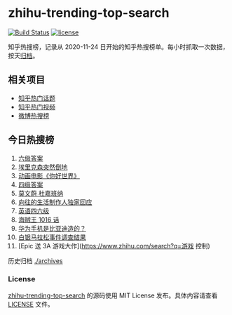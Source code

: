 # zhihu-trending-top-search

[![Build Status](https://github.com/justjavac/zhihu-trending-top-search/workflows/ci/badge.svg?branch=main)](https://github.com/justjavac/zhihu-trending-top-search/actions)
[![license](https://img.shields.io/github/license/justjavac/zhihu-trending-top-search)](https://github.com/justjavac/zhihu-trending-top-search/blob/main/LICENSE)

知乎热搜榜，记录从 2020-11-24 日开始的知乎热搜榜单。每小时抓取一次数据，按天[归档](./archives)。

## 相关项目

- [知乎热门话题](https://github.com/justjavac/zhihu-trending-hot-questions)
- [知乎热门视频](https://github.com/justjavac/zhihu-trending-hot-video)
- [微博热搜榜](https://github.com/justjavac/weibo-trending-hot-search)

## 今日热搜榜

<!-- BEGIN -->
<!-- 最后更新时间 Sun Jun 13 2021 10:30:41 GMT+0800 (China Standard Time) -->

1. [六级答案](https://www.zhihu.com/search?q=六级答案)
2. [埃里克森突然倒地](https://www.zhihu.com/search?q=埃里克森)
3. [动画电影《你好世界》](https://www.zhihu.com/search?q=你好世界)
4. [四级答案](https://www.zhihu.com/search?q=四级答案)
5. [莫文蔚 杜嘉班纳](https://www.zhihu.com/search?q=莫文蔚)
6. [向往的生活制作人独家回应](https://www.zhihu.com/search?q=向往的生活)
7. [英语四六级](https://www.zhihu.com/search?q=四六级)
8. [海贼王 1016 话](https://www.zhihu.com/search?q=海贼王)
9. [华为手机是比亚迪造的？](https://www.zhihu.com/search?q=华为手机)
10. [白银马拉松事件调查结果](https://www.zhihu.com/search?q=甘肃白银马拉松)
11. [Epic 送 3A 游戏大作](https://www.zhihu.com/search?q=游戏 控制)

<!-- END -->

历史归档 [./archives](./archives)

### License

[zhihu-trending-top-search](https://github.com/justjavac/zhihu-trending-top-search)
的源码使用 MIT License 发布。具体内容请查看 [LICENSE](./LICENSE) 文件。
